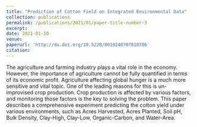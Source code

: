 ```yaml
---
title: "Prediction of Cotton Field on Integrated Environmental Data"
collection: publications
permalink: /publications/2021/01/paper-title-number-3
excerpt: 
date: 2021-01-10
venue: 
paperurl: 'http://dx.doi.org/10.5220/0010240707810786'
citation: 
---
```

The agriculture and farming industry plays a vital role in the economy. However, the importance of agriculture cannot be fully quantified in terms of its economic profit. Agriculture affecting global hunger is a much more sensitive and vital topic. One of the leading reasons for this is un-improvised crop production. Crop production is affected by various factors, and monitoring those factors is the key to solving the problem. This paper describes a comprehensive experiment predicting the cotton yield under various environments, such as Acres Harvested, Acres Planted, Soil pH, Bulk Density, Clay-High, Clay-Low, Organic-Carbon, and Water-Area.